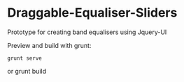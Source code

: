 Draggable-Equaliser-Sliders
===========================

Prototype for creating band equalisers using Jquery-UI

Preview and build with grunt:

	grunt serve
or
	grunt build

